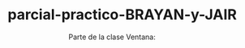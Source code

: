 parcial-practico-BRAYAN-y-JAIR
==============================
<Form version="1.3" maxVersion="1.8" type="org.netbeans.modules.form.forminfo.JFrameFormInfo">
  <NonVisualComponents>
    <Menu class="javax.swing.JMenuBar" name="jMenuBar1">
      <SubComponents>
        <Menu class="javax.swing.JMenu" name="jMenu1">
          <Properties>
            <Property name="text" type="java.lang.String" value="MENU"/>
          </Properties>
          <SubComponents>
            <Menu class="javax.swing.JMenu" name="jMenu3">
              <Properties>
                <Property name="text" type="java.lang.String" value="PROFESOR"/>
              </Properties>
              <Events>
                <EventHandler event="actionPerformed" listener="java.awt.event.ActionListener" parameters="java.awt.event.ActionEvent" handler="jMenu3ActionPerformed"/>
              </Events>
              <SubComponents>
                <Menu class="javax.swing.JMenu" name="jMenu7">
                  <Properties>
                    <Property name="text" type="java.lang.String" value="MAS"/>
                  </Properties>
                  <SubComponents>
                    <MenuItem class="javax.swing.JMenuItem" name="jMenuItem73">
                      <Properties>
                        <Property name="text" type="java.lang.String" value="Prof. Esperanza M."/>
                      </Properties>
                      <Events>
                        <EventHandler event="actionPerformed" listener="java.awt.event.ActionListener" parameters="java.awt.event.ActionEvent" handler="jMenuItem73ActionPerformed"/>
                      </Events>
                    </MenuItem>
                    <MenuItem class="javax.swing.JMenuItem" name="jMenuItem74">
                      <Properties>
                        <Property name="text" type="java.lang.String" value="Prof. Ascanio H."/>
                      </Properties>
                      <Events>
                        <EventHandler event="actionPerformed" listener="java.awt.event.ActionListener" parameters="java.awt.event.ActionEvent" handler="jMenuItem74ActionPerformed"/>
                      </Events>
                    </MenuItem>
                    <MenuItem class="javax.swing.JMenuItem" name="jMenuItem75">
                      <Properties>
                        <Property name="text" type="java.lang.String" value="Prof. Investigacion l"/>
                      </Properties>
                      <Events>
                        <EventHandler event="actionPerformed" listener="java.awt.event.ActionListener" parameters="java.awt.event.ActionEvent" handler="jMenuItem75ActionPerformed"/>
                      </Events>
                    </MenuItem>
                    <MenuItem class="javax.swing.JMenuItem" name="jMenuItem84">
                      <Properties>
                        <Property name="text" type="java.lang.String" value="Prof. Oscar B."/>
                      </Properties>
                      <Events>
                        <EventHandler event="actionPerformed" listener="java.awt.event.ActionListener" parameters="java.awt.event.ActionEvent" handler="jMenuItem84ActionPerformed"/>
                      </Events>
                    </MenuItem>
                    <MenuItem class="javax.swing.JMenuItem" name="jMenuItem85">
                      <Properties>
                        <Property name="text" type="java.lang.String" value="Prof. Investigacion ll"/>
                      </Properties>
                      <Events>
                        <EventHandler event="actionPerformed" listener="java.awt.event.ActionListener" parameters="java.awt.event.ActionEvent" handler="jMenuItem85ActionPerformed"/>
                      </Events>
                    </MenuItem>
                    <MenuItem class="javax.swing.JMenuItem" name="jMenuItem93">
                      <Properties>
                        <Property name="text" type="java.lang.String" value="Prof. Gustavo C."/>
                      </Properties>
                      <Events>
                        <EventHandler event="actionPerformed" listener="java.awt.event.ActionListener" parameters="java.awt.event.ActionEvent" handler="jMenuItem93ActionPerformed"/>
                      </Events>
                    </MenuItem>
                    <MenuItem class="javax.swing.JMenuItem" name="jMenuItem94">
                      <Properties>
                        <Property name="text" type="java.lang.String" value="Prof. Marcia P."/>
                      </Properties>
                      <Events>
                        <EventHandler event="actionPerformed" listener="java.awt.event.ActionListener" parameters="java.awt.event.ActionEvent" handler="jMenuItem94ActionPerformed"/>
                      </Events>
                    </MenuItem>
                    <MenuItem class="javax.swing.JMenuItem" name="jMenuItem95">
                      <Properties>
                        <Property name="text" type="java.lang.String" value="Prof. Alfonso B."/>
                      </Properties>
                      <Events>
                        <EventHandler event="actionPerformed" listener="java.awt.event.ActionListener" parameters="java.awt.event.ActionEvent" handler="jMenuItem95ActionPerformed"/>
                      </Events>
                    </MenuItem>
                  </SubComponents>
                </Menu>
                <MenuItem class="javax.swing.JMenuItem" name="jMenuItem1">
                  <Properties>
                    <Property name="text" type="java.lang.String" value="Prof. Matematicas l"/>
                  </Properties>
                  <Events>
                    <EventHandler event="actionPerformed" listener="java.awt.event.ActionListener" parameters="java.awt.event.ActionEvent" handler="jMenuItem1ActionPerformed"/>
                  </Events>
                </MenuItem>
                <MenuItem class="javax.swing.JMenuItem" name="jMenuItem3">
                  <Properties>
                    <Property name="text" type="java.lang.String" value="Prof. Carlos V."/>
                  </Properties>
                  <Events>
                    <EventHandler event="actionPerformed" listener="java.awt.event.ActionListener" parameters="java.awt.event.ActionEvent" handler="jMenuItem3ActionPerformed"/>
                  </Events>
                </MenuItem>
                <MenuItem class="javax.swing.JMenuItem" name="jMenuItem4">
                  <Properties>
                    <Property name="text" type="java.lang.String" value="Prof. Eva V."/>
                  </Properties>
                  <Events>
                    <EventHandler event="actionPerformed" listener="java.awt.event.ActionListener" parameters="java.awt.event.ActionEvent" handler="jMenuItem4ActionPerformed"/>
                  </Events>
                </MenuItem>
                <MenuItem class="javax.swing.JMenuItem" name="jMenuItem5">
                  <Properties>
                    <Property name="text" type="java.lang.String" value="Prof. Algebra L."/>
                  </Properties>
                  <Events>
                    <EventHandler event="actionPerformed" listener="java.awt.event.ActionListener" parameters="java.awt.event.ActionEvent" handler="jMenuItem5ActionPerformed"/>
                  </Events>
                </MenuItem>
                <MenuItem class="javax.swing.JMenuItem" name="jMenuItem6">
                  <Properties>
                    <Property name="text" type="java.lang.String" value="Prof. Catedra U."/>
                  </Properties>
                  <Events>
                    <EventHandler event="actionPerformed" listener="java.awt.event.ActionListener" parameters="java.awt.event.ActionEvent" handler="jMenuItem6ActionPerformed"/>
                  </Events>
                </MenuItem>
                <MenuItem class="javax.swing.JMenuItem" name="jMenuItem7">
                  <Properties>
                    <Property name="text" type="java.lang.String" value="Prof. Ingles l"/>
                  </Properties>
                  <Events>
                    <EventHandler event="actionPerformed" listener="java.awt.event.ActionListener" parameters="java.awt.event.ActionEvent" handler="jMenuItem7ActionPerformed"/>
                  </Events>
                </MenuItem>
                <MenuItem class="javax.swing.JMenuItem" name="jMenuItem8">
                  <Properties>
                    <Property name="text" type="java.lang.String" value="Prof. Joel V."/>
                  </Properties>
                  <Events>
                    <EventHandler event="actionPerformed" listener="java.awt.event.ActionListener" parameters="java.awt.event.ActionEvent" handler="jMenuItem8ActionPerformed"/>
                  </Events>
                </MenuItem>
                <MenuItem class="javax.swing.JMenuItem" name="jMenuItem9">
                  <Properties>
                    <Property name="text" type="java.lang.String" value="Prof. Pedro M."/>
                  </Properties>
                  <Events>
                    <EventHandler event="actionPerformed" listener="java.awt.event.ActionListener" parameters="java.awt.event.ActionEvent" handler="jMenuItem9ActionPerformed"/>
                  </Events>
                </MenuItem>
                <MenuItem class="javax.swing.JMenuItem" name="jMenuItem18">
                  <Properties>
                    <Property name="text" type="java.lang.String" value="Prof. Ingles ll"/>
                  </Properties>
                  <Events>
                    <EventHandler event="actionPerformed" listener="java.awt.event.ActionListener" parameters="java.awt.event.ActionEvent" handler="jMenuItem18ActionPerformed"/>
                  </Events>
                </MenuItem>
                <MenuItem class="javax.swing.JMenuItem" name="jMenuItem19">
                  <Properties>
                    <Property name="text" type="java.lang.String" value="Prof. Jorge R."/>
                  </Properties>
                  <Events>
                    <EventHandler event="actionPerformed" listener="java.awt.event.ActionListener" parameters="java.awt.event.ActionEvent" handler="jMenuItem19ActionPerformed"/>
                  </Events>
                </MenuItem>
                <MenuItem class="javax.swing.JMenuItem" name="jMenuItem20">
                  <Properties>
                    <Property name="text" type="java.lang.String" value="Prof. Jose O."/>
                  </Properties>
                  <Events>
                    <EventHandler event="actionPerformed" listener="java.awt.event.ActionListener" parameters="java.awt.event.ActionEvent" handler="jMenuItem20ActionPerformed"/>
                  </Events>
                </MenuItem>
                <MenuItem class="javax.swing.JMenuItem" name="jMenuItem21">
                  <Properties>
                    <Property name="text" type="java.lang.String" value="Prof. Juaquin R."/>
                  </Properties>
                  <Events>
                    <EventHandler event="actionPerformed" listener="java.awt.event.ActionListener" parameters="java.awt.event.ActionEvent" handler="jMenuItem21ActionPerformed"/>
                  </Events>
                </MenuItem>
                <MenuItem class="javax.swing.JMenuItem" name="jMenuItem22">
                  <Properties>
                    <Property name="text" type="java.lang.String" value="Prof. Comunicacion ll"/>
                  </Properties>
                  <Events>
                    <EventHandler event="actionPerformed" listener="java.awt.event.ActionListener" parameters="java.awt.event.ActionEvent" handler="jMenuItem22ActionPerformed"/>
                  </Events>
                </MenuItem>
                <MenuItem class="javax.swing.JMenuItem" name="jMenuItem23">
                  <Properties>
                    <Property name="text" type="java.lang.String" value="Prof. Constitucion"/>
                  </Properties>
                  <Events>
                    <EventHandler event="actionPerformed" listener="java.awt.event.ActionListener" parameters="java.awt.event.ActionEvent" handler="jMenuItem23ActionPerformed"/>
                  </Events>
                </MenuItem>
                <MenuItem class="javax.swing.JMenuItem" name="jMenuItem24">
                  <Properties>
                    <Property name="text" type="java.lang.String" value="Prof. Jorge Q."/>
                  </Properties>
                  <Events>
                    <EventHandler event="actionPerformed" listener="java.awt.event.ActionListener" parameters="java.awt.event.ActionEvent" handler="jMenuItem24ActionPerformed"/>
                  </Events>
                </MenuItem>
                <MenuItem class="javax.swing.JMenuItem" name="jMenuItem33">
                  <Properties>
                    <Property name="text" type="java.lang.String" value="Prof. Wilson G."/>
                  </Properties>
                  <Events>
                    <EventHandler event="actionPerformed" listener="java.awt.event.ActionListener" parameters="java.awt.event.ActionEvent" handler="jMenuItem33ActionPerformed"/>
                  </Events>
                </MenuItem>
                <MenuItem class="javax.swing.JMenuItem" name="jMenuItem34">
                  <Properties>
                    <Property name="text" type="java.lang.String" value="Prof. Joaquin A."/>
                  </Properties>
                  <Events>
                    <EventHandler event="actionPerformed" listener="java.awt.event.ActionListener" parameters="java.awt.event.ActionEvent" handler="jMenuItem34ActionPerformed"/>
                  </Events>
                </MenuItem>
                <MenuItem class="javax.swing.JMenuItem" name="jMenuItem35">
                  <Properties>
                    <Property name="text" type="java.lang.String" value="Prof. Bernabe B."/>
                  </Properties>
                  <Events>
                    <EventHandler event="actionPerformed" listener="java.awt.event.ActionListener" parameters="java.awt.event.ActionEvent" handler="jMenuItem35ActionPerformed"/>
                  </Events>
                </MenuItem>
                <MenuItem class="javax.swing.JMenuItem" name="jMenuItem36">
                  <Properties>
                    <Property name="text" type="java.lang.String" value="Prof. Fernando S. "/>
                  </Properties>
                  <Events>
                    <EventHandler event="actionPerformed" listener="java.awt.event.ActionListener" parameters="java.awt.event.ActionEvent" handler="jMenuItem36ActionPerformed"/>
                  </Events>
                </MenuItem>
                <MenuItem class="javax.swing.JMenuItem" name="jMenuItem37">
                  <Properties>
                    <Property name="text" type="java.lang.String" value="Prof. Electiva S."/>
                  </Properties>
                  <Events>
                    <EventHandler event="actionPerformed" listener="java.awt.event.ActionListener" parameters="java.awt.event.ActionEvent" handler="jMenuItem37ActionPerformed"/>
                  </Events>
                </MenuItem>
                <MenuItem class="javax.swing.JMenuItem" name="jMenuItem45">
                  <Properties>
                    <Property name="text" type="java.lang.String" value="Prof. Ingles lll"/>
                  </Properties>
                  <Events>
                    <EventHandler event="actionPerformed" listener="java.awt.event.ActionListener" parameters="java.awt.event.ActionEvent"
SUBIDO POR JAIR
$$$$$$$$$$$$$$$$$$$$$$$$$$$$$$$$$$$$$$$$$$$$$$$$$$$$$$$$$$$$$$$$$$$$$$$$$$$$$$$$$$$$$$$$$$$$$$$$$$$$$$$$$$$$$$$$$$

Parte de la clase Ventana:


